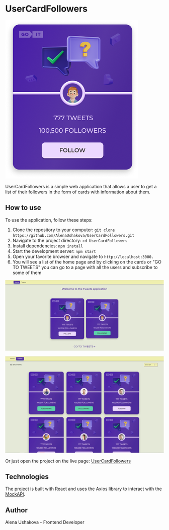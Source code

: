 # UserCardFollowers

![UserCardFollowers](./src/images/Follow.png)

UserCardFollowers is a simple web application that allows a user to get a list
of their followers in the form of cards with information about them.

## How to use

To use the application, follow these steps:

1. Clone the repository to your computer:
   `git clone https://github.com/AlenaUshakova/UserCardFollowers.git`
2. Navigate to the project directory: `cd UserCardFollowers`
3. Install dependencies: `npm install`
4. Start the development server: `npm start`
5. Open your favorite browser and navigate to `http://localhost:3000.`
6. You will see a list of the home page and by clicking on the cards or "GO TO
   TWEETS" you can go to a page with all the users and subscribe to some of them

![Home page](./src/images/home.jpg)

![Tweets page](./src/images/tweets.jpg)

Or just open the project on the live page:
[UserCardFollowers](https://alenaushakova.github.io/UserCardFollowers/tweets)

## Technologies

The project is built with React and uses the Axios library to interact with the
[MockAPI](https://mockapi.io/).

## Author

Alena Ushakova - Frontend Developer
